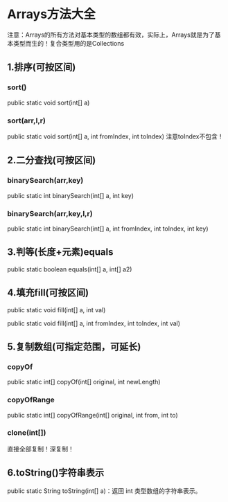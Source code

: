 # Arrays方法大全
注意：Arrays的所有方法对基本类型的数组都有效，实际上，Arrays就是为了基本类型而生的！复合类型用的是Collections

## 1.排序(可按区间)
### sort()
public static void sort(int[] a)

### sort(arr,l,r)
public static void sort(int[] a, int fromIndex, int toIndex)
注意toIndex不包含！

## 2.二分查找(可按区间)
### binarySearch(arr,key)
public static int binarySearch(int[] a, int key)

### binarySearch(arr,key,l,r)
public static int binarySearch(int[] a, int fromIndex, int toIndex, int key)

## 3.判等(长度+元素)equals
public static boolean equals(int[] a, int[] a2)


## 4.填充fill(可按区间)
public static void fill(int[] a, int val)

public static void fill(int[] a, int fromIndex, int toIndex, int val)

## 5.复制数组(可指定范围，可延长)
### copyOf
public static int[] copyOf(int[] original, int newLength)
<!-- 超出长度的使用0填充 -->
### copyOfRange
public static int[] copyOfRange(int[] original, int from, int to)

### clone(int[])
直接全部复制！深复制！

## 6.toString()字符串表示
public static String toString(int[] a)：返回 int 类型数组的字符串表示。